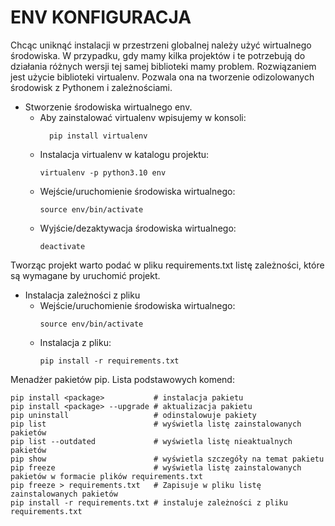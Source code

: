 # ENV KONFIGURACJA
Chcąc uniknąć instalacji w przestrzeni globalnej należy użyć wirtualnego
środowiska. W przypadku, gdy mamy kilka projektów i te potrzebują do działania różnych wersji tej samej biblioteki mamy
problem. Rozwiązaniem jest użycie biblioteki virtualenv. Pozwala ona na tworzenie odizolowanych środowisk z Pythonem i
zależnościami.

* Stworzenie środowiska wirtualnego env. 
    * Aby zainstalować virtualenv wpisujemy w konsoli:
      ```shell
        pip install virtualenv
      ```
    * Instalacja virtualenv w katalogu projektu:
      ```shell
      virtualenv -p python3.10 env
      ```
    * Wejście/uruchomienie środowiska wirtualnego:
      ```shell
      source env/bin/activate
      ```
    * Wyjście/dezaktywacja środowiska wirtualnego:
      ```shell
      deactivate
      ```

Tworząc projekt warto podać w pliku requirements.txt listę zależności, które są wymagane by uruchomić projekt.
* Instalacja zależności z pliku
    * Wejście/uruchomienie środowiska wirtualnego:
      ```shell
      source env/bin/activate
      ```
    * Instalacja z pliku:
      ```shell
      pip install -r requirements.txt
      ```
      
Menadżer pakietów pip. Lista podstawowych komend:
 ```shell
pip install <package>           # instalacja pakietu
pip install <package> --upgrade # aktualizacja pakietu
pip uninstall                   # odinstalowuje pakiety
pip list                        # wyświetla listę zainstalowanych pakietów
pip list --outdated             # wyświetla listę nieaktualnych pakietów
pip show                        # wyświetla szczegóły na temat pakietu
pip freeze                      # wyświetla listę zainstalowanych pakietów w formacie plików requirements.txt
pip freeze > requirements.txt   # Zapisuje w pliku listę zainstalowanych pakietów
pip install -r requirements.txt # instaluje zależności z pliku requirements.txt
